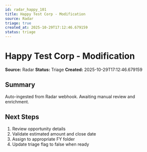 ```yaml
---
id: radar_happy_101
title: Happy Test Corp - Modification
source: Radar
triage: true
created_at: 2025-10-29T17:12:46.679159
status: triage
---
```


# Happy Test Corp - Modification

**Source:** Radar
**Status:** Triage
**Created:** 2025-10-29T17:12:46.679159

## Summary

Auto-ingested from Radar webhook. Awaiting manual review and enrichment.

## Next Steps

1. Review opportunity details
2. Validate estimated amount and close date
3. Assign to appropriate FY folder
4. Update triage flag to false when ready
